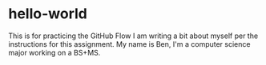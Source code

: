 # hello-world
This is for practicing the GitHub Flow
I am writing a bit about myself per the instructions for this assignment. My name is Ben, I'm a computer science major working on a BS+MS. 
